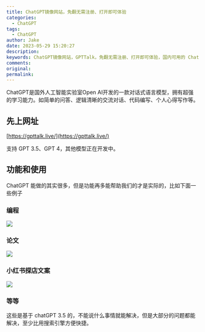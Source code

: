 ```yaml
---
title: ChatGPT镜像网站，免翻无需注册、打开即可体验
categories:
  - ChatGPT
tags:
  - ChatGPT
author: Jake
date: 2023-05-29 15:20:27
description:
keywords: ChatGPT镜像网站，GPTTalk，免翻无需注册、打开即可体验，国内可用的 ChatGPT 替代，ChatGPT，ChatGPT4.0、人工智能GPT、GPT智能、GPT智能聊天机器人、ai写作、chatgpt写作、chatgpt创作、GPT智聊、聊天AI、ai创作、GPT聊天、GPT问答、Open AI、AI问答、AI绘画、论文
comments:
original:
permalink:
---
```


ChatGPT是国外人工智能实验室Open AI开发的一款对话式语言模型，拥有超强的学习能力。如简单的问答、逻辑清晰的交流对话、代码编写、个人心得写作等。

<!--more-->

## 先上网址

[https://gpttalk.live/](https://gpttalk.live/)

支持 GPT 3.5、GPT 4，其他模型正在开发中。

## 功能和使用

ChatGPT 能做的其实很多，但是功能再多能帮助我们的才是实际的，比如下面一些例子

### 编程

![](/images/chatgpt镜像/SCR-20230529-lik.png)

### 论文

![](/images/chatgpt镜像/SCR-20230529-lkp.png)

### 小红书探店文案

![](/images/chatgpt镜像/SCR-20230529-ll8.png)

### 等等

这些是基于 chatGPT 3.5 的，不能说什么事情就能解决，但是大部分的问题都能解决，至少比用搜索引擎方便快捷。

